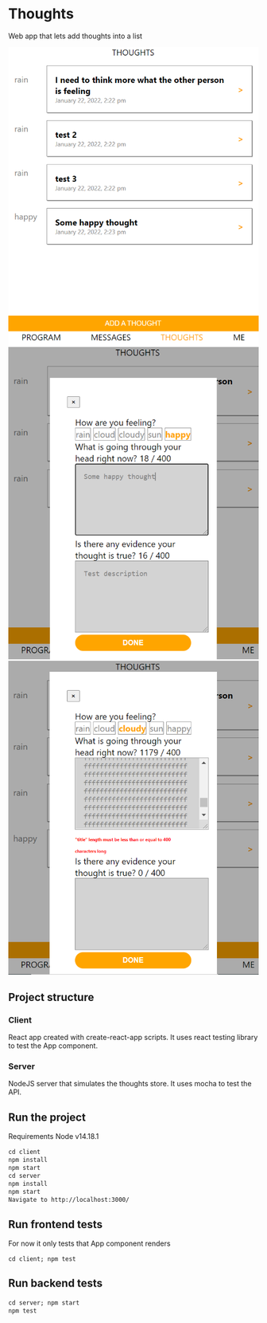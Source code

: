 # Thoughts

Web app that lets add thoughts into a list

![Alt text](doc/thoughtsList.png 'screenshot')
![Alt text](doc/modal.png 'screenshot')
![Alt text](doc/error.png 'screenshot')

## Project structure

### Client

React app created with create-react-app scripts. It uses react testing library to test the App component.

### Server

NodeJS server that simulates the thoughts store. It uses mocha to test the API.

## Run the project

Requirements Node v14.18.1

    cd client
    npm install
    npm start
    cd server
    npm install
    npm start
    Navigate to http://localhost:3000/

## Run frontend tests

For now it only tests that App component renders

    cd client; npm test

## Run backend tests

    cd server; npm start
    npm test

